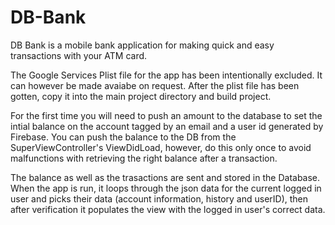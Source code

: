 # DB-Bank
DB Bank is a mobile bank application for making quick and easy transactions with your ATM card. 

The Google Services Plist file for the app has been intentionally excluded. It can however be made avaiabe on request.
After the plist file has been gotten, copy it into the main project directory and build project.

For the first time you will need to push an amount to the database to set the intial balance on the account tagged by an email and a user id generated by Firebase.
You can push the balance to the DB from the SuperViewController's ViewDidLoad, however, do this only once to avoid malfunctions with retrieving the right balance after a transaction.

The balance as well as the trasactions are sent and stored in the Database. When the app is run, it loops through the json data for the current logged in user and picks their data (account information, history and userID), then after verification it populates the view with the logged in user's correct data.

